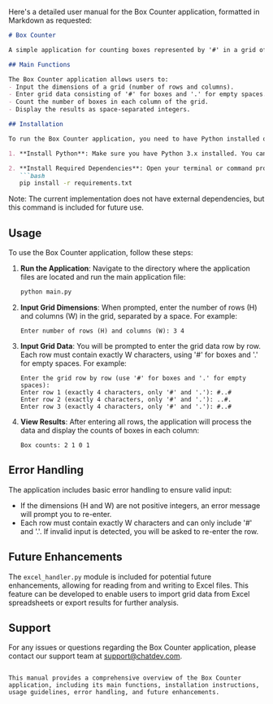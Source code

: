 Here's a detailed user manual for the Box Counter application, formatted in Markdown as requested:

```markdown
# Box Counter

A simple application for counting boxes represented by '#' in a grid of specified dimensions.

## Main Functions

The Box Counter application allows users to:
- Input the dimensions of a grid (number of rows and columns).
- Enter grid data consisting of '#' for boxes and '.' for empty spaces.
- Count the number of boxes in each column of the grid.
- Display the results as space-separated integers.

## Installation

To run the Box Counter application, you need to have Python installed on your system. Follow these steps to set up your environment:

1. **Install Python**: Make sure you have Python 3.x installed. You can download it from [python.org](https://www.python.org/downloads/).

2. **Install Required Dependencies**: Open your terminal or command prompt and run the following command to install any necessary packages (if applicable):
   ```bash
   pip install -r requirements.txt
   ```
   Note: The current implementation does not have external dependencies, but this command is included for future use.

## Usage

To use the Box Counter application, follow these steps:

1. **Run the Application**: Navigate to the directory where the application files are located and run the main application file:
   ```bash
   python main.py
   ```

2. **Input Grid Dimensions**: When prompted, enter the number of rows (H) and columns (W) in the grid, separated by a space. For example:
   ```
   Enter number of rows (H) and columns (W): 3 4
   ```

3. **Input Grid Data**: You will be prompted to enter the grid data row by row. Each row must contain exactly W characters, using '#' for boxes and '.' for empty spaces. For example:
   ```
   Enter the grid row by row (use '#' for boxes and '.' for empty spaces):
   Enter row 1 (exactly 4 characters, only '#' and '.'): #..#
   Enter row 2 (exactly 4 characters, only '#' and '.'): ..#.
   Enter row 3 (exactly 4 characters, only '#' and '.'): #..#
   ```

4. **View Results**: After entering all rows, the application will process the data and display the counts of boxes in each column:
   ```
   Box counts: 2 1 0 1
   ```

## Error Handling

The application includes basic error handling to ensure valid input:
- If the dimensions (H and W) are not positive integers, an error message will prompt you to re-enter.
- Each row must contain exactly W characters and can only include '#' and '.'. If invalid input is detected, you will be asked to re-enter the row.

## Future Enhancements

The `excel_handler.py` module is included for potential future enhancements, allowing for reading from and writing to Excel files. This feature can be developed to enable users to import grid data from Excel spreadsheets or export results for further analysis.

## Support

For any issues or questions regarding the Box Counter application, please contact our support team at support@chatdev.com.

```

This manual provides a comprehensive overview of the Box Counter application, including its main functions, installation instructions, usage guidelines, error handling, and future enhancements.